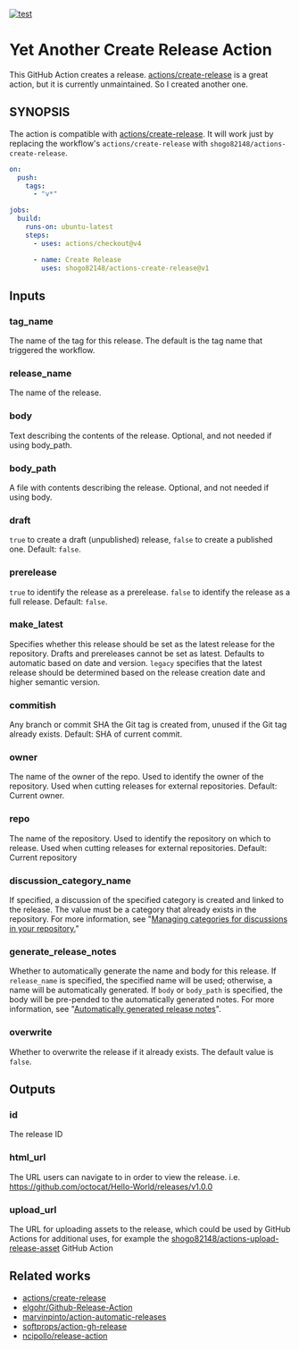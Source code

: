 [![test](https://github.com/shogo82148/actions-create-release/actions/workflows/test.yml/badge.svg)](https://github.com/shogo82148/actions-create-release/actions/workflows/test.yml)

# Yet Another Create Release Action

This GitHub Action creates a release.
[actions/create-release] is a great action, but it is currently unmaintained.
So I created another one.

## SYNOPSIS

The action is compatible with [actions/create-release].
It will work just by replacing the workflow's `actions/create-release` with `shogo82148/actions-create-release`.

```yaml
on:
  push:
    tags:
      - "v*"

jobs:
  build:
    runs-on: ubuntu-latest
    steps:
      - uses: actions/checkout@v4

      - name: Create Release
        uses: shogo82148/actions-create-release@v1
```

## Inputs

### tag_name

The name of the tag for this release.
The default is the tag name that triggered the workflow.

### release_name

The name of the release.

### body

Text describing the contents of the release. Optional, and not needed if using body_path.

### body_path

A file with contents describing the release. Optional, and not needed if using body.

### draft

`true` to create a draft (unpublished) release, `false` to create a published one. Default: `false`.

### prerelease

`true` to identify the release as a prerelease. `false` to identify the release as a full release. Default: `false`.

### make_latest

Specifies whether this release should be set as the
latest release for the repository. Drafts and prereleases cannot
be set as latest. Defaults to automatic based on date and version.
`legacy` specifies that the latest release should be determined
based on the release creation date and higher semantic version.

### commitish

Any branch or commit SHA the Git tag is created from, unused if the Git tag already exists. Default: SHA of current commit.

### owner

The name of the owner of the repo. Used to identify the owner of the repository. Used when cutting releases for external repositories. Default: Current owner.

### repo

The name of the repository. Used to identify the repository on which to release. Used when cutting releases for external repositories. Default: Current repository

### discussion_category_name

If specified, a discussion of the specified category is created and linked to the release.
The value must be a category that already exists in the repository.
For more information, see "[Managing categories for discussions in your repository.](https://docs.github.com/en/discussions/managing-discussions-for-your-community/managing-categories-for-discussions-in-your-repository)"

### generate_release_notes

Whether to automatically generate the name and body for this release.
If `release_name` is specified, the specified name will be used;
otherwise, a name will be automatically generated. If `body` or `body_path` is specified,
the body will be pre-pended to the automatically generated notes.
For more information, see "[Automatically generated release notes](https://docs.github.com/en/repositories/releasing-projects-on-github/automatically-generated-release-notes)".

### overwrite

Whether to overwrite the release if it already exists.
The default value is `false`.

## Outputs

### id

The release ID

### html_url

The URL users can navigate to in order to view the release. i.e. https://github.com/octocat/Hello-World/releases/v1.0.0

### upload_url

The URL for uploading assets to the release, which could be used by GitHub Actions for additional uses, for example the [shogo82148/actions-upload-release-asset](https://github.com/shogo82148/actions-upload-release-asset) GitHub Action

## Related works

- [actions/create-release]
- [elgohr/Github-Release-Action]
- [marvinpinto/action-automatic-releases]
- [softprops/action-gh-release]
- [ncipollo/release-action]

[actions/create-release]: https://github.com/actions/create-release
[elgohr/github-release-action]: https://github.com/elgohr/Github-Release-Action
[marvinpinto/action-automatic-releases]: https://github.com/marvinpinto/action-automatic-releases
[softprops/action-gh-release]: https://github.com/marvinpinto/action-automatic-releases
[ncipollo/release-action]: https://github.com/ncipollo/release-action
